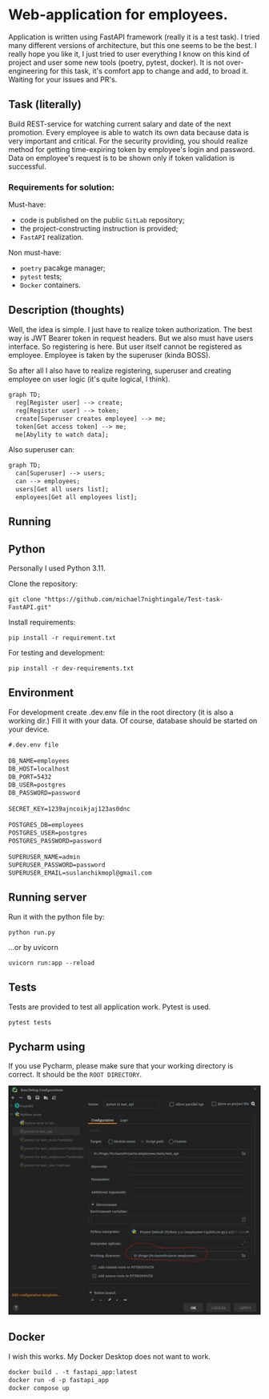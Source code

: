 # Web-application for employees.

Application is written using FastAPI framework (really it is a test task). I tried many different versions of architecture,
but this one seems to be the best. I really hope you like it, I just tried to user everything I know on 
this kind of project and user some new tools (poetry, pytest, docker). It is not over-engineering for this task, it's
comfort app to change and add, to broad it. Waiting for your issues and PR's.

## Task (literally)
Build REST-service for watching current salary and date of the next promotion.
Every employee is able to watch its own data because data is very important and critical.
For the security providing, you should realize method for getting time-expiring token
by employee's login and password. Data on employee's request is to be shown only if token validation is 
successful.

### Requirements for solution:
 Must-have:
- code is published on the public `GitLab` repository;
- the project-constructing instruction is provided;
- `FastAPI` realization.

Non must-have:
- `poetry` pacakge manager;
- `pytest` tests;
- `Docker` containers.


## Description (thoughts)
Well, the idea is simple. I just have to realize token authorization. The best way
is JWT Bearer token in request headers. But we also must have users interface. So registering is here.
But user itself cannot be registered as employee. Employee is taken by the superuser (kinda BOSS).

So after all I also have to realize registering, superuser and creating employee on user logic (it's quite logical, I think).

```mermaid
graph TD;
  reg[Register user] --> create;
  reg[Register user] --> token;
  create[Superuser creates employee] --> me;
  token[Get access token] --> me;
  me[Abylity to watch data];
```


Also superuser can:
```mermaid
graph TD;
  can[Superuser] --> users;
  can --> employees;
  users[Get all users list];
  employees[Get all employees list];
```


## Running
## Python

Personally I used Python 3.11.

Clone the repository:
```commandline
git clone "https://github.com/michael7nightingale/Test-task-FastAPI.git"
```

Install requirements:
```commandline
pip install -r requirement.txt
```

For testing and development:
```commandline
pip install -r dev-requirements.txt
```

## Environment

For development create .dev.env file in the root directory (it is also a working dir.)
Fill it with your data. Of course, database should be started on your device.
```.dotenv
#.dev.env file

DB_NAME=employees
DB_HOST=localhost
DB_PORT=5432
DB_USER=postgres
DB_PASSWORD=password

SECRET_KEY=1239ajncoikjaj123as0dnc

POSTGRES_DB=employees
POSTGRES_USER=postgres
POSTGRES_PASSWORD=password

SUPERUSER_NAME=admin
SUPERUSER_PASSWORD=password
SUPERUSER_EMAIL=suslanchikmopl@gmail.com
```

## Running server

Run it with the python file by:
```commandline
python run.py
```

...or by uvicorn 
```commandline
uvicorn run:app --reload
```

## Tests
 Tests are provided to test all application work. Pytest is used.

```commandline
pytest tests
```

## Pycharm using

If you use Pycharm, please make sure that your working directory
is correct. It should be the `ROOT DIRECTORY`.

![MarineGEO circle logo](/files/pycharm_example.jpg)


## Docker 
I wish this works. My Docker Desktop does not want to work.

```commandline
docker build . -t fastapi_app:latest
docker run -d -p fastapi_app
docker compose up
```
